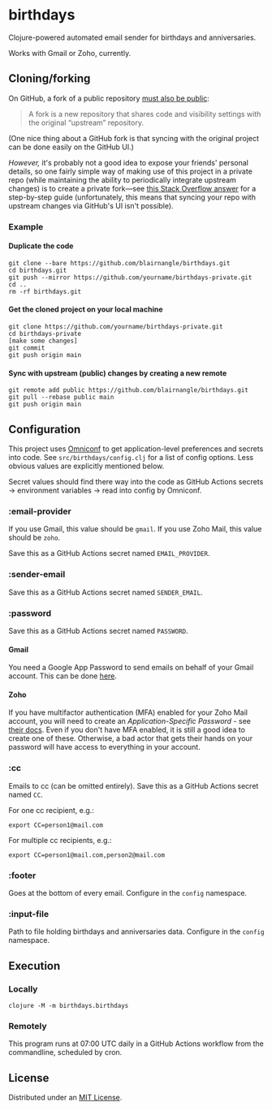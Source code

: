 # birthdays

Clojure-powered automated email sender for birthdays and anniversaries.

Works with Gmail or Zoho, currently.

## Cloning/forking

On GitHub, a fork of a public
repository [must also be public](https://docs.github.com/en/pull-requests/collaborating-with-pull-requests/working-with-forks/about-forks):

> A fork is a new repository that shares code and visibility settings with the original “upstream” repository.

(One nice thing about a GitHub fork is that syncing with the original project can be done easily on the GitHub UI.)

*However,* it's probably not a good idea to expose your friends' personal details, so one fairly simple way of making
use of this project in a private repo (while maintaining the ability to periodically integrate upstream changes)
is to create a private fork—see [this Stack Overflow answer](https://stackoverflow.com/a/30352360/4304123) for a
step-by-step guide (unfortunately, this means that syncing your repo with upstream changes via GitHub's UI isn't
possible).

### Example

#### Duplicate the code

```shell
git clone --bare https://github.com/blairnangle/birthdays.git
cd birthdays.git
git push --mirror https://github.com/yourname/birthdays-private.git
cd ..
rm -rf birthdays.git
```

#### Get the cloned project on your local machine

```shell
git clone https://github.com/yourname/birthdays-private.git
cd birthdays-private
[make some changes]
git commit
git push origin main
```

#### Sync with upstream (public) changes by creating a new remote

```shell
git remote add public https://github.com/blairnangle/birthdays.git
git pull --rebase public main
git push origin main
```

## Configuration

This project uses [Omniconf](https://github.com/grammarly/omniconf) to get application-level preferences and secrets
into code. See `src/birthdays/config.clj` for a list of config options. Less obvious values are explicitly mentioned
below.

Secret values should find there way into the code as GitHub Actions secrets -> environment variables -> read into config
by Omniconf.

### :email-provider

If you use Gmail, this value should be `gmail`. If you use Zoho Mail, this value should be `zoho`.

Save this as a GitHub Actions secret named `EMAIL_PROVIDER`.

### :sender-email

Save this as a GitHub Actions secret named `SENDER_EMAIL`.

### :password

Save this as a GitHub Actions secret named `PASSWORD`.

#### Gmail

You need a Google App Password to send emails on behalf of your Gmail account. This can be
done [here](https://myaccount.google.com/apppasswords).

#### Zoho

If you have multifactor authentication (MFA) enabled for your Zoho Mail account, you will need to create an
_Application-Specific Password_ -
see [their docs](https://www.zoho.com/mail/help/adminconsole/two-factor-authentication.html#alink7). Even if you don't
have MFA enabled, it is still a good idea to create one of these. Otherwise, a bad actor that gets their hands on your
password will have access to everything in your account.

### :cc

Emails to cc (can be omitted entirely). Save this as a GitHub Actions secret named `CC`.

For one cc recipient, e.g.:

```shell
export CC=person1@mail.com
```

For multiple cc recipients, e.g.:

```shell
export CC=person1@mail.com,person2@mail.com
```

### :footer

Goes at the bottom of every email. Configure in the `config` namespace.

### :input-file

Path to file holding birthdays and anniversaries data. Configure in the `config` namespace.

## Execution

### Locally

```shell
clojure -M -m birthdays.birthdays
```

### Remotely

This program runs at 07:00 UTC daily in a GitHub Actions workflow from the commandline, scheduled by cron.

## License

Distributed under an [MIT License](./LICENSE).
